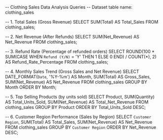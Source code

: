 -- Clothing Sales Data Analysis Queries
-- Dataset table name: clothing_sales

-- 1. Total Sales (Gross Revenue)
SELECT 
  SUM(Total) AS Total_Sales
FROM clothing_sales;

-- 2. Net Revenue (After Refunds)
SELECT 
  SUM(Net_Revenue) AS Net_Revenue
FROM clothing_sales;

-- 3. Refund Rate (Percentage of refunded orders)
SELECT 
  ROUND(100 * SUM(CASE WHEN `Refund (Y/N)` = 'Y' THEN 1 ELSE 0 END) / COUNT(*), 2) AS Refund_Rate_Percentage
FROM clothing_sales;

-- 4. Monthly Sales Trend (Gross Sales and Net Revenue)
SELECT
  DATE_FORMAT(`Date`, '%Y-%m') AS Month,
  SUM(Total) AS Gross_Sales,
  SUM(Net_Revenue) AS Net_Revenue
FROM clothing_sales
GROUP BY Month
ORDER BY Month;

-- 5. Top Selling Products (by units sold)
SELECT
  Product,
  SUM(Quantity) AS Total_Units_Sold,
  SUM(Net_Revenue) AS Total_Net_Revenue
FROM clothing_sales
GROUP BY Product
ORDER BY Total_Units_Sold DESC;

-- 6. Customer Region Performance (Sales by Region)
SELECT
  `Customer Region`,
  SUM(Total) AS Total_Sales,
  SUM(Net_Revenue) AS Net_Revenue
FROM clothing_sales
GROUP BY `Customer Region`
ORDER BY Net_Revenue DESC;
